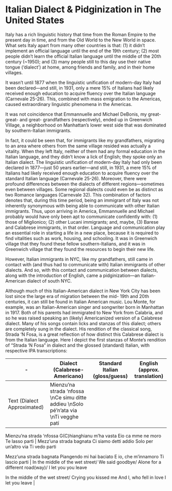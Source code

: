 # Italian Dialect & Pidginization in The United States

Italy has a rich linguistic history that time from the Roman Empire to the present day in time, and from the Old World to the New World in space. What sets Italy apart from many other countries is that: (1) it didn’t implement an official language until the end of the 19th century; (2) most people didn’t learn the official Italian language until the middle of the 20th century (~1950); and (3) many people still to this day use their native tongue (‘dialect’) at home, among friends and family, and in their home villages. 

It wasn’t until 1877 when the linguistic unification of modern-day Italy had been declared—and still, in 1931, only a mere 15% of Italians had likely received enough education to acquire fluency over the Italian language (Carnevale 25-26). This, combined with mass emigration to the Americas, caused extraordinary linguistic phenomena in the Americas. 

It was not coincidence that Emmannuelle and Michael DeBonis, my great-great- and great- grandfathers (respectively), ended up in Greenwich Village, a neighborhood on Manhattan’s lower west side that was dominated by southern-Italian immigrants.

In fact, it could be seen that, for immigrants like my grandfathers, migrating to an area where others from the same village resided was actually a vitality.	 When they left Italy, neither of them had any formal education in the Italian language, and they didn’t know a lick of English; they spoke only an Italian dialect. The linguistic unification of modern-day Italy had only been declared in 1877—just 50 years earlier—and still, in 1931, a mere 15% of Italians had likely received enough education to acquire fluency over the standard Italian language (Carnevale 25-26). Moreover, there were profound differences between the dialects of different regions—sometimes even between villages. Some regional dialects could even be as distinct as two Romance languages (Carnevale 32). This combination of factors denotes that, during this time period, being an immigrant of Italy was not inherently synonymous with being able to communicate with other Italian immigrants. Thus, upon arriving in America, Emmannuelle and Michael probably would have only been apt to communicate confidently with: (1) those of Miglionico; (2) other Lucani immigrants; and, maybe, (3) Barese and Calabrese immigrants, in that order. Language and communication play an essential role in starting a life in a new place, because it is required to find vitalities such as work, housing, and schooling. It was in Greenwich village that they found these fellow southern-Italians, and it was in Greenwich village that they found the resources to begin their new life.

However, Italian immigrants in NYC, like my grandfathers, still came in contact with (and thus had to communicate with) Italian immigrants of other dialects. And so, with this contact and communication between dialects, along with the introduction of English, came a pidginization—an Italian-American dialect of south NYC. 

Although much of this Italian-American dialect in New York City has been lost since the large era of migration between the mid- 19th and 20th centuries, it can still be found in Italian American music. Lou Monte, for example, was an Italian-American singer and songwriter born in Manhattan in 1917. Both of his parents had immigrated to New York from Calabria, and so he was raised speaking an (likely) Americanized version of a Calabrese dialect. Many of his songs contain licks and stanzas of this dialect; others are completely sung in the dialect. His rendition of the classical song, Strada ‘N Fosa, is a great reflection of how distinct this Calabrese dialect is from the Italian language. Here I depict the first stanzas of Monte’s rendition of “Strada ‘N Fosa” in dialect and the glossed (standard) Italian, with respective IPA transcriptions:

|  \-   | Dialect (Calabrese-Americano) | Standard Italian (gloss/guess) | English (approx. translation) |
| ----- | ----------------------------- | ------------------------------ | ----------------------------- |
| Text (Dialect Approximated) | Mienzu’na strada ‘nfossa \nCe simu ditte addieu \nSolo pé’n’ata via \nTi vegghe patí



Mienzu’na strada ‘nfossa
G(C)hianghianu m’ha vasta
Eio ca mme ne moro
Te lasso partì | Mezz’una strada bagnata
Ci siamo detti addio 
Solo per un’altro via
Ti vedo parti



Mezz’una strada bagnata
Piangendo mi hai baciato
E io, che m’innamoro
Ti lascio parti | In the middle of the wet street/
We said goodbye/
Alone for a different road(way)/
I let you you leave

In the middle of the wet street/
Crying you kissed me
And I, who fell in love
I let you leave |